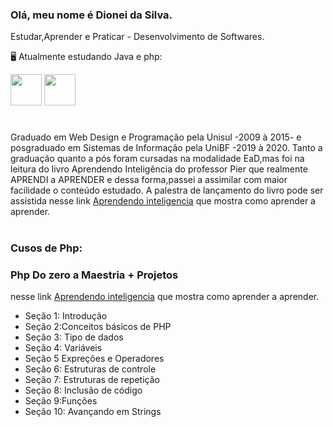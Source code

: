 ### Olá, meu nome é Dionei da Silva.
  Estudar,Aprender e Praticar - Desenvolvimento de Softwares.
 
  🖥️ Atualmente estudando Java e php:


 <img width='50' heigth='50' src="https://cdn.jsdelivr.net/gh/devicons/devicon/icons/java/java-original.svg" />   <img width='50' heigth='50' src="https://cdn.jsdelivr.net/gh/devicons/devicon/icons/php/php-original.svg" /> <link rel="stylesheet" href="https://cdn.jsdelivr.net/gh/devicons/devicon@v2.15.1/devicon.min.css">
 # 

Graduado em Web Design e Programação pela Unisul -2009 à 2015- e posgraduado em Sistemas de Informação pela UniBF -2019 à 2020.
 Tanto a graduação quanto a pós foram cursadas na modalidade EaD,mas foi na leitura do livro Aprendendo Inteligência do professor Pier que realmente APRENDI a APRENDER e dessa forma,passei a assimilar com maior facilidade o conteúdo estudado.
A palestra de lançamento do livro pode ser assistida nesse link [Aprendendo inteligencia](https://www.youtube.com/watch?v=RlSCoYwnxr4) que mostra como aprender a aprender.

#

### Cusos de Php:

### Php Do zero a Maestria + Projetos

 nesse link [Aprendendo inteligencia](https://www.youtube.com/watch?v=RlSCoYwnxr4) que mostra como aprender a aprender.
* Seção 1: Introdução
* Seção 2:Conceitos básicos de PHP
* Seção 3: Tipo de dados
* Seção 4: Variáveis
* Seção 5 Expreções e Operadores
* Seção 6: Estruturas de controle
* Seção 7: Estruturas de repetição
* Seção 8: Inclusão de código
* Seção 9:Funções
* Seção 10: Avançando em Strings


 

            
          
           
          
          
          

